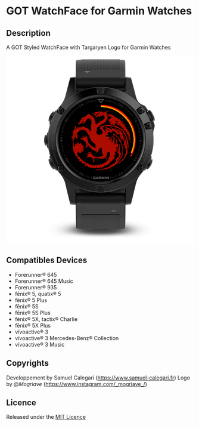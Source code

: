 # GOT WatchFace for Garmin Watches

## Description ##

A GOT Styled WatchFace with Targaryen Logo for Garmin Watches

![alt text](https://raw.githubusercontent.com/samuelcalegari/gotWatchFace2/master/snap.png)

## Compatibles Devices ##

- Forerunner® 645
- Forerunner® 645 Music
- Forerunner® 935
- fēnix® 5, quatix® 5
- fēnix® 5 Plus
- fēnix® 5S
- fēnix® 5S Plus
- fēnix® 5X, tactix® Charlie
- fēnix® 5X Plus
- vívoactive® 3
- vívoactive® 3 Mercedes-Benz® Collection
- vívoactive® 3 Music

## Copyrights ##

Developpement by Samuel Calegari (https://www.samuel-calegari.fr)
Logo by @_Mogriave_ (https://www.instagram.com/_mogriave_/)

## Licence ##

Released under the [MIT Licence](https://opensource.org/licenses/MIT)


